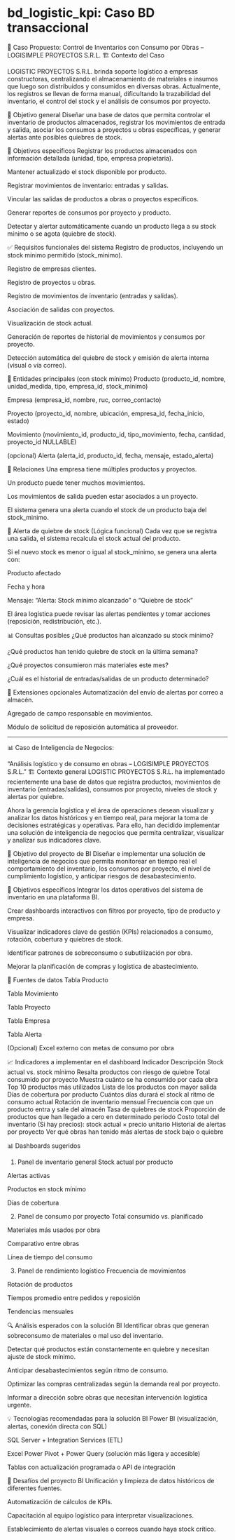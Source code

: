 # bd_logistic_kpi: Caso BD transaccional

🧾 Caso Propuesto: Control de Inventarios con Consumo por Obras – LOGISIMPLE PROYECTOS S.R.L.
🏗️ Contexto del Caso

LOGISTIC PROYECTOS S.R.L. brinda soporte logístico a empresas constructoras, centralizando el almacenamiento de materiales e insumos que luego son distribuidos y consumidos en diversas obras. Actualmente, los registros se llevan de forma manual, dificultando la trazabilidad del inventario, el control del stock y el análisis de consumos por proyecto.

🎯 Objetivo general
Diseñar una base de datos que permita controlar el inventario de productos almacenados, registrar los movimientos de entrada y salida, asociar los consumos a proyectos u obras específicas, y generar alertas ante posibles quiebres de stock.

🎯 Objetivos específicos
Registrar los productos almacenados con información detallada (unidad, tipo, empresa propietaria).

Mantener actualizado el stock disponible por producto.

Registrar movimientos de inventario: entradas y salidas.

Vincular las salidas de productos a obras o proyectos específicos.

Generar reportes de consumos por proyecto y producto.

Detectar y alertar automáticamente cuando un producto llega a su stock mínimo o se agota (quiebre de stock).

✅ Requisitos funcionales del sistema
Registro de productos, incluyendo un stock mínimo permitido (stock_minimo).

Registro de empresas clientes.

Registro de proyectos u obras.

Registro de movimientos de inventario (entradas y salidas).

Asociación de salidas con proyectos.

Visualización de stock actual.

Generación de reportes de historial de movimientos y consumos por proyecto.

Detección automática del quiebre de stock y emisión de alerta interna (visual o vía correo).

🧱 Entidades principales (con stock mínimo)
Producto
(producto_id, nombre, unidad_medida, tipo, empresa_id, stock_minimo)

Empresa
(empresa_id, nombre, ruc, correo_contacto)

Proyecto
(proyecto_id, nombre, ubicación, empresa_id, fecha_inicio, estado)

Movimiento
(movimiento_id, producto_id, tipo_movimiento, fecha, cantidad, proyecto_id NULLABLE)

(opcional) Alerta
(alerta_id, producto_id, fecha, mensaje, estado_alerta)

🔁 Relaciones
Una empresa tiene múltiples productos y proyectos.

Un producto puede tener muchos movimientos.

Los movimientos de salida pueden estar asociados a un proyecto.

El sistema genera una alerta cuando el stock de un producto baja del stock_minimo.

🚨 Alerta de quiebre de stock (Lógica funcional)
Cada vez que se registra una salida, el sistema recalcula el stock actual del producto.

Si el nuevo stock es menor o igual al stock_minimo, se genera una alerta con:

Producto afectado

Fecha y hora

Mensaje: “Alerta: Stock mínimo alcanzado” o “Quiebre de stock”

El área logística puede revisar las alertas pendientes y tomar acciones (reposición, redistribución, etc.).

📊 Consultas posibles
¿Qué productos han alcanzado su stock mínimo?

¿Qué productos han tenido quiebre de stock en la última semana?

¿Qué proyectos consumieron más materiales este mes?

¿Cuál es el historial de entradas/salidas de un producto determinado?

🧩 Extensiones opcionales
Automatización del envío de alertas por correo a almacén.

Agregado de campo responsable en movimientos.

Módulo de solicitud de reposición automática al proveedor.

__________________________________________________________________________________________________________________________________________________

📊 Caso de Inteligencia de Negocios:

“Análisis logístico y de consumo en obras – LOGISIMPLE PROYECTOS S.R.L.”
🏗️ Contexto general
LOGISTIC PROYECTOS S.R.L. ha implementado recientemente una base de datos que registra productos, movimientos de inventario (entradas/salidas), consumos por proyecto, niveles de stock y alertas por quiebre.

Ahora la gerencia logística y el área de operaciones desean visualizar y analizar los datos históricos y en tiempo real, para mejorar la toma de decisiones estratégicas y operativas. Para ello, han decidido implementar una solución de inteligencia de negocios que permita centralizar, visualizar y analizar sus indicadores clave.

🎯 Objetivo del proyecto de BI
Diseñar e implementar una solución de inteligencia de negocios que permita monitorear en tiempo real el comportamiento del inventario, los consumos por proyecto, el nivel de cumplimiento logístico, y anticipar riesgos de desabastecimiento.

🎯 Objetivos específicos
Integrar los datos operativos del sistema de inventario en una plataforma BI.

Crear dashboards interactivos con filtros por proyecto, tipo de producto y empresa.

Visualizar indicadores clave de gestión (KPIs) relacionados a consumo, rotación, cobertura y quiebres de stock.

Identificar patrones de sobreconsumo o subutilización por obra.

Mejorar la planificación de compras y logística de abastecimiento.

🧱 Fuentes de datos
Tabla Producto

Tabla Movimiento

Tabla Proyecto

Tabla Empresa

Tabla Alerta

(Opcional) Excel externo con metas de consumo por obra

📈 Indicadores a implementar en el dashboard
Indicador	Descripción
Stock actual vs. stock mínimo	Resalta productos con riesgo de quiebre
Total consumido por proyecto	Muestra cuánto se ha consumido por cada obra
Top 10 productos más utilizados	Lista de los productos con mayor salida
Días de cobertura por producto	Cuántos días durará el stock al ritmo de consumo actual
Rotación de inventario mensual	Frecuencia con que un producto entra y sale del almacén
Tasa de quiebres de stock	Proporción de productos que han llegado a cero en determinado periodo
Costo total del inventario	(Si hay precios): stock actual × precio unitario
Historial de alertas por proyecto	Ver qué obras han tenido más alertas de stock bajo o quiebre

📊 Dashboards sugeridos
1. Panel de inventario general
Stock actual por producto

Alertas activas

Productos en stock mínimo

Días de cobertura

2. Panel de consumo por proyecto
Total consumido vs. planificado

Materiales más usados por obra

Comparativo entre obras

Línea de tiempo del consumo

3. Panel de rendimiento logístico
Frecuencia de movimientos

Rotación de productos

Tiempos promedio entre pedidos y reposición

Tendencias mensuales

🔍 Análisis esperados con la solución BI
Identificar obras que generan sobreconsumo de materiales o mal uso del inventario.

Detectar qué productos están constantemente en quiebre y necesitan ajuste de stock mínimo.

Anticipar desabastecimientos según ritmo de consumo.

Optimizar las compras centralizadas según la demanda real por proyecto.

Informar a dirección sobre obras que necesitan intervención logística urgente.

💡 Tecnologías recomendadas para la solución BI
Power BI (visualización, alertas, conexión directa con SQL)

SQL Server + Integration Services (ETL)

Excel Power Pivot + Power Query (solución más ligera y accesible)

Tablas con actualización programada o API de integración

🧩 Desafíos del proyecto BI
Unificación y limpieza de datos históricos de diferentes fuentes.

Automatización de cálculos de KPIs.

Capacitación al equipo logístico para interpretar visualizaciones.

Establecimiento de alertas visuales o correos cuando haya stock crítico.
